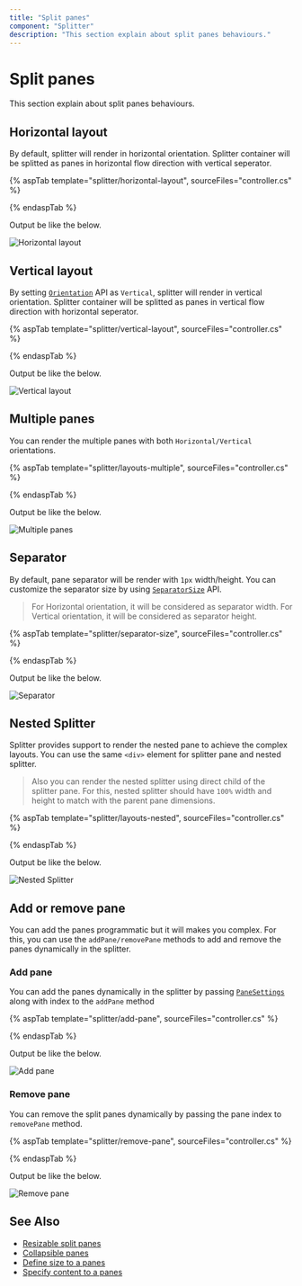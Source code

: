 ```yaml
---
title: "Split panes"
component: "Splitter"
description: "This section explain about split panes behaviours."
---
```


# Split panes

This section explain about split panes behaviours.

## Horizontal layout

By default, splitter will render in horizontal orientation. Splitter container will be splitted as panes in horizontal flow direction with vertical seperator.

{% aspTab template="splitter/horizontal-layout", sourceFiles="controller.cs" %}

{% endaspTab %}

Output be like the below.

![Horizontal layout](./images/horizontal-layout.png)

## Vertical layout

By setting [`Orientation`](https://help.syncfusion.com/cr/aspnetcore-js2/Syncfusion.EJ2.Layouts.Splitter.html#Syncfusion_EJ2_Layouts_Splitter_Orientation) API as `Vertical`, splitter will render in vertical orientation. Splitter container will be splitted as panes in vertical flow direction with horizontal seperator.

{% aspTab template="splitter/vertical-layout", sourceFiles="controller.cs" %}

{% endaspTab %}

Output be like the below.

![Vertical layout](./images/vertical-layout.png)

## Multiple panes

You can render the multiple panes with both `Horizontal/Vertical` orientations.

{% aspTab template="splitter/layouts-multiple", sourceFiles="controller.cs" %}

{% endaspTab %}

Output be like the below.

![Multiple panes](./images/layouts-multiple.png)

## Separator

By default, pane separator will be render with `1px` width/height. You can customize the separator size by using [`SeparatorSize`](https://help.syncfusion.com/cr/aspnetcore-js2/Syncfusion.EJ2.Layouts.Splitter.html#Syncfusion_EJ2_Layouts_Splitter_SeparatorSize) API.

> For Horizontal orientation, it will be considered as separator width.
> For Vertical orientation, it will be considered as separator height.

{% aspTab template="splitter/separator-size", sourceFiles="controller.cs" %}

{% endaspTab %}

Output be like the below.

![Separator](./images/separator-size.png)

## Nested Splitter

Splitter provides support to render the nested pane to achieve the complex layouts. You can use the same `<div>` element for splitter pane and nested splitter.

> Also you can render the nested splitter using direct child of the splitter pane. For this, nested splitter should have `100%` width and height to match with the parent pane dimensions.

{% aspTab template="splitter/layouts-nested", sourceFiles="controller.cs" %}

{% endaspTab %}

Output be like the below.

![Nested Splitter](./images/layouts-nested.png)

## Add or remove pane

You can add the panes programmatic but it will makes you complex. For this, you can use the `addPane/removePane` methods to add and remove the panes dynamically in the splitter.

### Add pane

You can add the panes dynamically in the splitter by passing [`PaneSettings`](https://help.syncfusion.com/cr/aspnetcore-js2/Syncfusion.EJ2.Layouts.Splitter.html#Syncfusion_EJ2_Layouts_Splitter_PaneSettings) along with index to the `addPane` method

{% aspTab template="splitter/add-pane", sourceFiles="controller.cs" %}

{% endaspTab %}

Output be like the below.

![Add pane](./images/add-pane.png)

### Remove pane

You can remove the split panes dynamically by passing the pane index to `removePane` method.

{% aspTab template="splitter/remove-pane", sourceFiles="controller.cs" %}

{% endaspTab %}

Output be like the below.

![Remove pane](./images/remove-pane.png)

## See Also

* [Resizable split panes](./resizing/)
* [Collapsible panes](./expand-and-collapse/)
* [Define size to a panes](./pane-sizing/ )
* [Specify content to a panes](./pane-content/)